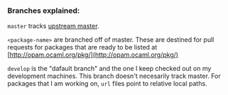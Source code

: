 ### Branches explained:

`master` tracks [upstream master](https://github.com/ocaml/opam-repository). 

`<package-name>` are branched off of master. These are destined for pull requests for packages that are ready to be listed at [http://opam.ocaml.org/pkg/](http://opam.ocaml.org/pkg/)

`develop` is the "dafault branch" and the one I keep checked out on my development machines. This branch doesn't necesarily track master. For packages that I am working on, `url` files point to relative local paths.